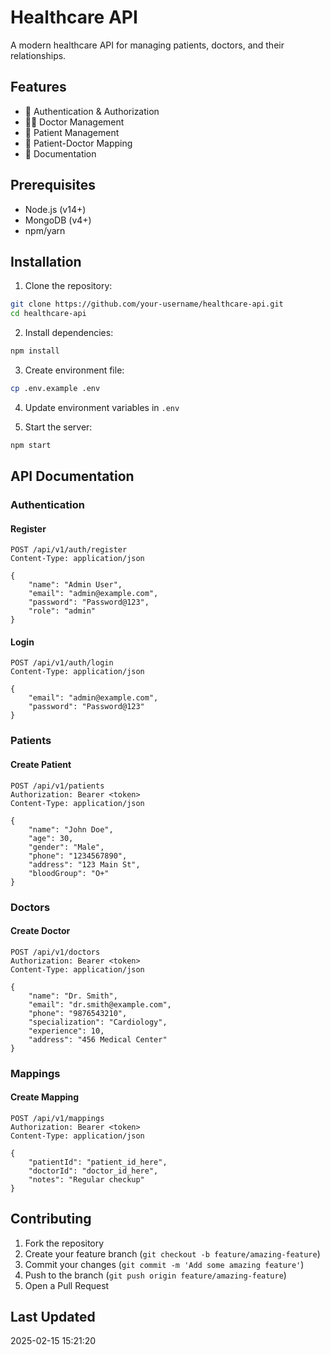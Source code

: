 # Healthcare API

A modern healthcare API for managing patients, doctors, and their relationships.

## Features

- 🔐 Authentication & Authorization
- 👨‍⚕️ Doctor Management
- 🏥 Patient Management
- 🔗 Patient-Doctor Mapping
- 📝 Documentation

## Prerequisites

- Node.js (v14+)
- MongoDB (v4+)
- npm/yarn

## Installation

1. Clone the repository:
```bash
git clone https://github.com/your-username/healthcare-api.git
cd healthcare-api
```

2. Install dependencies:
```bash
npm install
```

3. Create environment file:
```bash
cp .env.example .env
```

4. Update environment variables in `.env`

5. Start the server:
```bash
npm start
```

## API Documentation

### Authentication

#### Register
```http
POST /api/v1/auth/register
Content-Type: application/json

{
    "name": "Admin User",
    "email": "admin@example.com",
    "password": "Password@123",
    "role": "admin"
}
```

#### Login
```http
POST /api/v1/auth/login
Content-Type: application/json

{
    "email": "admin@example.com",
    "password": "Password@123"
}
```

### Patients

#### Create Patient
```http
POST /api/v1/patients
Authorization: Bearer <token>
Content-Type: application/json

{
    "name": "John Doe",
    "age": 30,
    "gender": "Male",
    "phone": "1234567890",
    "address": "123 Main St",
    "bloodGroup": "O+"
}
```

### Doctors

#### Create Doctor
```http
POST /api/v1/doctors
Authorization: Bearer <token>
Content-Type: application/json

{
    "name": "Dr. Smith",
    "email": "dr.smith@example.com",
    "phone": "9876543210",
    "specialization": "Cardiology",
    "experience": 10,
    "address": "456 Medical Center"
}
```

### Mappings

#### Create Mapping
```http
POST /api/v1/mappings
Authorization: Bearer <token>
Content-Type: application/json

{
    "patientId": "patient_id_here",
    "doctorId": "doctor_id_here",
    "notes": "Regular checkup"
}
```

## Contributing

1. Fork the repository
2. Create your feature branch (`git checkout -b feature/amazing-feature`)
3. Commit your changes (`git commit -m 'Add some amazing feature'`)
4. Push to the branch (`git push origin feature/amazing-feature`)
5. Open a Pull Request

## Last Updated

2025-02-15 15:21:20
